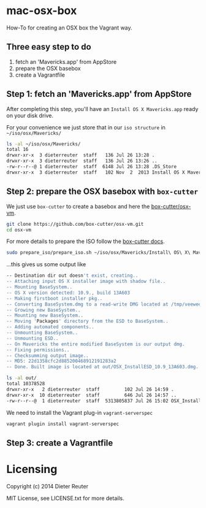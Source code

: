 # mac-osx-box

How-To for creating an OSX box the Vagrant way.


## Three easy step to do
1. fetch an 'Mavericks.app' from AppStore
2. prepare the OSX basebox
3. create a Vagrantfile


## Step 1: fetch an 'Mavericks.app' from AppStore

After completing this step, you'll have an `Install OS X Mavericks.app` ready on your disk drive.

For your convenience we just store that in our `iso structure` in `~/iso/osx/Mavericks/`
```bash
ls -al ~/iso/osx/Mavericks/
total 16
drwxr-xr-x  3 dieterreuter  staff   136 Jul 26 13:28 .
drwxr-xr-x  3 dieterreuter  staff   136 Jul 26 13:26 ..
-rw-r--r--@ 1 dieterreuter  staff  6148 Jul 26 13:28 .DS_Store
drwxr-xr-x  3 dieterreuter  staff   102 Nov  2  2013 Install OS X Mavericks.app
``` 


## Step 2: prepare the OSX basebox with `box-cutter`

We just use `box-cutter` to create a basebox and here the [box-cutter/osx-vm](https://github.com/box-cutter/osx-vm).
```bash
git clone https://github.com/box-cutter/osx-vm.git
cd osx-vm
```

For more details to prepare the ISO follow the [box-cutter docs](https://github.com/box-cutter/osx-vm/blob/master/README-timsutton.md).
```bash
sudo prepare_iso/prepare_iso.sh ~/iso/osx/Mavericks/Install\ OS\ X\ Mavericks.app/ out
```
...this gives us some output like
```bash
-- Destination dir out doesn't exist, creating..
-- Attaching input OS X installer image with shadow file..
-- Mounting BaseSystem..
-- OS X version detected: 10.9., build 13A603
-- Making firstboot installer pkg..
-- Converting BaseSystem.dmg to a read-write DMG located at /tmp/veewee-osx-basesystem-rw.DKHz.dmg..
-- Growing new BaseSystem..
-- Mounting new BaseSystem..
-- Moving 'Packages' directory from the ESD to BaseSystem..
-- Adding automated components..
-- Unmounting BaseSystem..
-- Unmounting ESD..
-- On Mavericks the entire modified BaseSystem is our output dmg.
-- Fixing permissions..
-- Checksumming output image..
-- MD5: 22d1358cfc2d885200468912191283a2
-- Done. Built image is located at out/OSX_InstallESD_10.9_13A603.dmg. Add this iso and its checksum to your template.
```
```bash
ls -al out/
total 10378528
drwxr-xr-x   2 dieterreuter  staff         102 Jul 26 14:59 .
drwxr-xr-x  10 dieterreuter  staff         646 Jul 26 14:57 ..
-rw-r--r--@  1 dieterreuter  staff  5313805837 Jul 26 15:02 OSX_InstallESD_10.9_13A603.dmg
```


We need to install the Vagrant plug-in `vagrant-serverspec`
```bash
vagrant plugin install vagrant-serverspec
```


## Step 3: create a Vagrantfile



# Licensing
Copyright (c) 2014 Dieter Reuter

MIT License, see LICENSE.txt for more details.